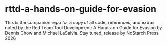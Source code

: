 # rttd-a-hands-on-guide-for-evasion
This is the companion repo for a copy of all code, references, and extras noted by the Red Team Tool Development: A Hands-on Guide for Evasion by Dennis Chow and Michael LaSalvia. Stay tuned, release by NoStarch Press 2026
